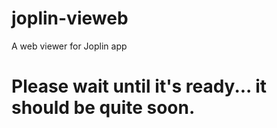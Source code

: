 # joplin-vieweb
A web viewer for Joplin app

# Please wait until it's ready... it should be quite soon.